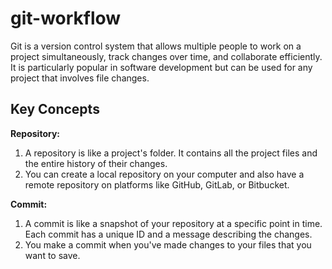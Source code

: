 # git-workflow
Git is a version control system that allows multiple people to work on a project simultaneously, track changes over time, and collaborate efficiently. It is particularly popular in software development but can be used for any project that involves file changes.

## Key Concepts
**Repository:**

1. A repository is like a project's folder. It contains all the project files and the entire history of their changes.
2. You can create a local repository on your computer and also have a remote repository on platforms like GitHub, GitLab, or Bitbucket.

**Commit:**

1. A commit is like a snapshot of your repository at a specific point in time. Each commit has a unique ID and a message describing the changes.
2. You make a commit when you've made changes to your files that you want to save.

